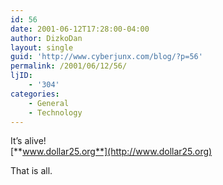 ```yaml
---
id: 56
date: 2001-06-12T17:28:00-04:00
author: DizkoDan
layout: single
guid: 'http://www.cyberjunx.com/blog/?p=56'
permalink: /2001/06/12/56/
ljID:
    - '304'
categories:
    - General
    - Technology
---
```


It’s alive!  
[**www.dollar25.org**](http://www.dollar25.org)

That is all.